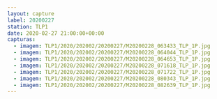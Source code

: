 ```yaml
---
layout: capture
label: 20200227
station: TLP1
date: 2020-02-27 21:00:00+00:00
capturas:
  - imagem: TLP1/2020/202002/20200227/M20200228_063433_TLP_1P.jpg
  - imagem: TLP1/2020/202002/20200227/M20200228_064044_TLP_1P.jpg
  - imagem: TLP1/2020/202002/20200227/M20200228_064653_TLP_1P.jpg
  - imagem: TLP1/2020/202002/20200227/M20200228_071618_TLP_1P.jpg
  - imagem: TLP1/2020/202002/20200227/M20200228_071722_TLP_1P.jpg
  - imagem: TLP1/2020/202002/20200227/M20200228_080343_TLP_1P.jpg
  - imagem: TLP1/2020/202002/20200227/M20200228_082639_TLP_1P.jpg
---
```

